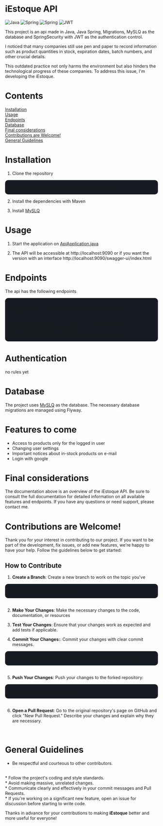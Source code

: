 # iEstoque API

![Java](https://img.shields.io/badge/Java-ED8B00?style=for-the-badge&logo=openjdk&logoColor=white)
![Spring](https://img.shields.io/badge/Spring-6DB33F?style=for-the-badge&logo=spring&logoColor=white)
![Spring](https://img.shields.io/badge/MySQL-00000F?style=for-the-badge&logo=mysql&logoColor=white)
![JWT](https://img.shields.io/badge/JWT-black?style=for-the-badge&logo=JSON%20web%20tokens)


This project is an api made in Java, Java Spring, Migrations, MySLQ as the database and SpringSecurity with JWT as the authentication control.

I noticed that many companies still use pen and paper to record information such as product quantities in stock, expiration dates, batch numbers, and other crucial details.

 This outdated practice not only harms the environment but also hinders the technological progress of these companies. To address this issue, I'm developing the iEstoque. 

# Contents
[Installation](#installation) <br>
[Usage](#usage)<br>
[Endpoints](#endpoints)<br>
[Database](#database)<br>
[Final considerations](#final-considerations)<br>
[Contributions are Welcome!](#contributions-are-welcome)<br>
[General Guidelines](#general-guidelines)

# Installation 
1. Clone the repository
<div style="background-color: #161B22; padding: 15px; border-radius: 10px">
https://github.com/douglasbarreiros701/iEstoque.git
</div>


2. Install the dependencies with Maven<br>

3. Install [MySLQ](https://dev.mysql.com/doc/mysql-getting-started/en/)

# Usage
1. Start the application on [ApiApplication.java](https://github.com/douglasbarreiros701/iEstoque/blob/master/src/main/java/com/iestoque/api/ApiApplication.java)

2. The API will be accessible at http://localhost:9090 or if you want the version with an interface http://localhost:9090/swagger-ui/index.html


# Endpoints
The api has the following endpoints
<div style="background-color: #161B22; padding: 15px; border-radius: 10px">

GET /products -> Returns all products from the database

<br>
POST /products/{id} -> Post the product to a specific user

<br>
POST /auth/login -> Login to a user

<br>
POST /auth/register - Register a new user into the App

</div>

# Authentication
no rules yet

# Database
The project uses [MySLQ](https://dev.mysql.com/doc/mysql-getting-started/en/) as the database. The necessary database migrations are managed using Flyway.

# Features to come
* Access to products only for the logged in user
* Changing user settings
* Important notices about in-stock products on e-mail
* Login with google

# Final considerations
The documentation above is an overview of the iEstoque API. Be sure to consult the full documentation for detailed information on all available features and endpoints. If you have any questions or need support, please contact me.

# Contributions are Welcome!
Thank you for your interest in contributing to our project. If you want to be part of the development, fix issues, or add new features, we're happy to have your help. Follow the guidelines below to get started:



## How to Contribute

1. **Create a Branch**: Create a new branch to work on the topic you've

<div style="background-color: #161B22; padding: 15px; border-radius: 10px">
   git checkout -b your-new-branch
    </div>
    <br>

2. **Make Your Changes**: Make the necessary changes to the code, documentation, or resources

3. **Test Your Changes**: Ensure that your changes work as expected and add tests if applicable.

4. **Commit Your Changes:**: Commit your changes with clear commit messages.
<div style="background-color: #161B22; padding: 15px; border-radius: 10px">
   git clone https://github.com/your-username/repository-name.git
   </div>
   <br>

5. **Push Your Changes**: Push your changes to the forked repository:
<div style="background-color: #161B22; padding: 15px; border-radius: 10px">
   git push origin your-new-branch
   </div>
   <br>

6. **Open a Pull Request**: Go to the original repository's page on GitHub and click "New Pull Request." Describe your changes and explain why they are necessary.
<br>

# General Guidelines
* Be respectful and courteous to other contributors.
<br>
* Follow the project's coding and style standards.
<br>
* Avoid making massive, unrelated changes.
<br>
* Communicate clearly and effectively in your commit messages and Pull Requests.
<br>
* If you're working on a significant new feature, open an issue for discussion before starting to write code.

Thanks in advance for your contributions to making **iEstoque** better and more useful for everyone!

